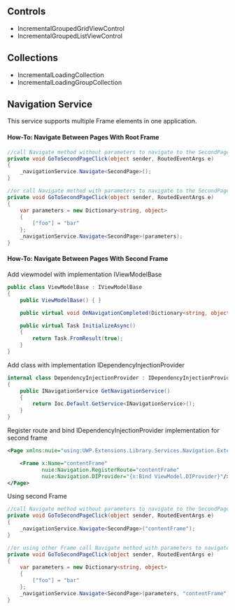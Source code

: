 ## Controls
- IncrementalGroupedGridViewControl
- IncrementalGroupedListViewControl

## Collections
- IncrementalLoadingCollection
- IncrementalLoadingGroupCollection

## Navigation Service
This service supports multiple Frame elements in one application.

#### How-To: Navigate Between Pages With Root Frame
```c#
//call Navigate method without parameters to navigate to the SecondPage
private void GoToSecondPageClick(object sender, RoutedEventArgs e)
{
    _navigationService.Navigate<SecondPage>();
}

//or call Navigate method with parameters to navigate to the SecondPage
private void GoToSecondPageClick(object sender, RoutedEventArgs e)
{
    var parameters = new Dictionary<string, object>
    {
        ["foo"] = "bar"
    };
    _navigationService.Navigate<SecondPage>(parameters);
}
```


#### How-To: Navigate Between Pages With Second Frame

Add viewmodel with implementation IViewModelBase
```c#
public class ViewModelBase : IViewModelBase
{
    public ViewModelBase() { }

    public virtual void OnNavigationCompleted(Dictionary<string, object> parameter, NavigationMode navigationMode) { }

    public virtual Task InitializeAsync()
    {
        return Task.FromResult(true);
    }
}
```
Add class with implementation IDependencyInjectionProvider
```c#
internal class DependencyInjectionProvider : IDependencyInjectionProvider
{
    public INavigationService GetNavigationService()
    {
        return Ioc.Default.GetService<INavigationService>();
    }
}
```

Register route and bind IDependencyInjectionProvider implementation for second frame
```xml
<Page xmlns:nuie="using:UWP.Extensions.Library.Services.Navigation.Extensions.UI">

    <Frame x:Name="contentFrame"
           nuie:Navigation.RegisterRoute="contentFrame"
           nuie:Navigation.DIProvider="{x:Bind ViewModel.DIProvider}"/>
</Page>
```

Using second Frame 

```c#
//call Navigate method without parameters to navigate to the SecondPage
private void GoToSecondPageClick(object sender, RoutedEventArgs e)
{
    _navigationService.Navigate<SecondPage>("contentFrame");
}

//or using other Frame call Navigate method with parameters to navigate to the SecondPage
private void GoToSecondPageClick(object sender, RoutedEventArgs e)
{
    var parameters = new Dictionary<string, object>
    {
        ["foo"] = "bar"
    };
    _navigationService.Navigate<SecondPage>(parameters, "contentFrame");
}
```
